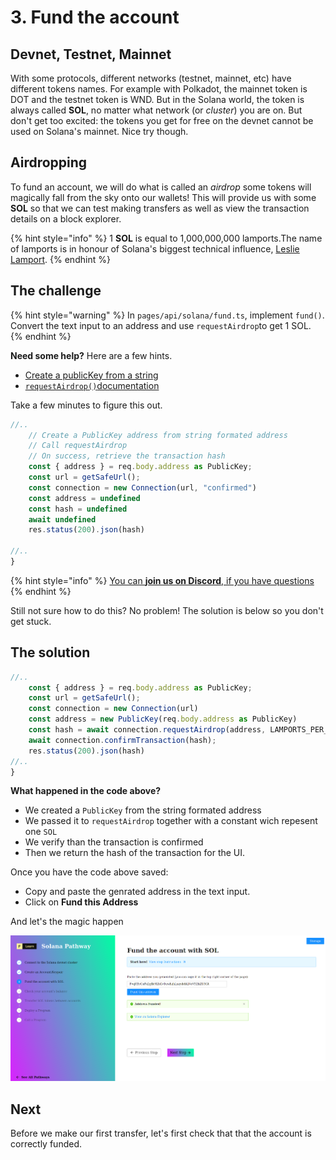 # 3. Fund the account

## Devnet, Testnet, Mainnet

With some protocols, different networks (testnet, mainnet, etc) have different tokens names. For example with Polkadot, the mainnet token is DOT and the testnet token is WND. But in the Solana world, the token is always called **SOL**, no matter what network (or *cluster*) you are on. But don't get too excited: the tokens you get for free on the devnet cannot be used on Solana's mainnet. Nice try though.

## Airdropping

To fund an account, we will do what is called an *airdrop* some tokens will magically fall from the sky onto our wallets! This will provide us with some **SOL** so that we can test making transfers as well as view the transaction details on a block explorer.

{% hint style="info" %}
1 **SOL** is equal to 1,000,000,000 lamports.The name of lamports is in honour of Solana's biggest technical influence, [Leslie Lamport](https://en.wikipedia.org/wiki/Leslie_Lamport).
{% endhint %}

## The challenge

{% hint style="warning" %}
In `pages/api/solana/fund.ts`, implement `fund()`. Convert the text input to an address and use `requestAirdrop`to get 1 SOL.
{% endhint %}

**Need some help?** Here are a few hints.
* [Create a publicKey from a string](https://solana-labs.github.io/solana-web3.js/classes/PublicKey.html#constructor)  
* [`requestAirdrop()`documentation](https://solana-labs.github.io/solana-web3.js/classes/Connection.html#requestairdrop)

Take a few minutes to figure this out.

```typescript
//..
    // Create a PublicKey address from string formated address
    // Call requestAirdrop
    // On success, retrieve the transaction hash
    const { address } = req.body.address as PublicKey;
    const url = getSafeUrl();
    const connection = new Connection(url, "confirmed")
    const address = undefined  
    const hash = undefined
    await undefined
    res.status(200).json(hash)
  
//..
}
```

{% hint style="info" %}
[You can **join us on Discord**, if you have questions](https://discord.gg/fszyM7K)
{% endhint %}

Still not sure how to do this? No problem! The solution is below so you don't get stuck.

## The solution

```typescript
//..
    const { address } = req.body.address as PublicKey;
    const url = getSafeUrl();
    const connection = new Connection(url)
    const address = new PublicKey(req.body.address as PublicKey)  
    const hash = await connection.requestAirdrop(address, LAMPORTS_PER_SOL)
    await connection.confirmTransaction(hash);
    res.status(200).json(hash)
//..
}
```

**What happened in the code above?**

* We created a `PublicKey` from the string formated address
* We passed it to `requestAirdrop` together with a constant wich repesent one `SOL`
* We verify than the transaction is confirmed
* Then we return the hash of the transaction for the UI.

Once you have the code above saved:
* Copy and paste the genrated address in the text input.   
* Click on **Fund this Address** 

And let's the magic happen

![](../../../.gitbook/assets/solana-fund.png)

## Next

Before we make our first transfer, let's first check that that the account is correctly funded.
